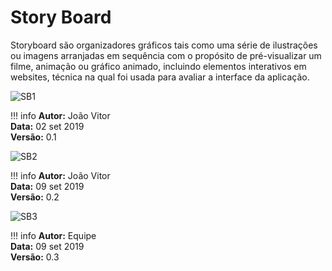 # Story Board

Storyboard são organizadores gráficos tais como uma série de ilustrações ou imagens arranjadas em sequência com o propósito de pré-visualizar um filme, animação ou gráfico animado, incluindo elementos interativos em websites, técnica na qual foi usada para avaliar a interface da aplicação.

![SB1](https://i.imgur.com/EDGwpSy.jpg)

!!! info
    **Autor:** João Vitor </br>
    **Data:**  02 set 2019 </br>
    **Versão:** 0.1 </br>

![SB2](https://i.imgur.com/X7cTDMe.jpg)

!!! info
    **Autor:** João Vitor </br>
    **Data:**  09 set 2019 </br>
    **Versão:** 0.2 </br>

![SB3](https://imgur.com/cZrJLwe.jpg)

!!! info
    **Autor:** Equipe </br>
    **Data:**  09 set 2019 </br>
    **Versão:** 0.3 </br>
